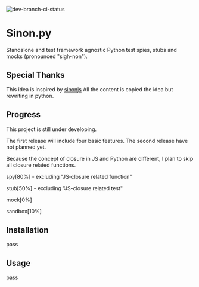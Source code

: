 ![dev-branch-ci-status](https://travis-ci.org/note35/python-sinon.svg?branch=dev "dev-branch-ci-status")

# Sinon.py

Standalone and test framework agnostic Python test spies, stubs and mocks (pronounced "sigh-non").

## Special Thanks 

This idea is inspired by [sinonjs](https://github.com/sinonjs/sinon)
All the content is copied the idea but rewriting in python.

## Progress

This project is still under developing.

The first release will include four basic features. The second release have not planned yet.

Because the concept of closure in JS and Python are different, I plan to skip all closure related functions.

spy[80%] - excluding "JS-closure related function"

stub[50%] - excluding "JS-closure related test"

mock[0%]

sandbox[10%]

## Installation

pass

## Usage

pass
